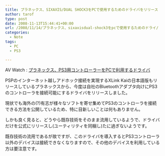 ```yaml
---
title: プラネックス、SIXAXIS/DUAL SHOCK3をPCで使用するためのドライバをリリース
author: tarof
type: post
date: 2008-11-13T15:44:41+00:00
url: /2008/11/14/プラネックス、sixaxisdual-shock3をpcで使用するためのドライ/
categories:
  - Note
tags:
  - PC
  - PS3

---
```

AV Watch : [プラネックス、PS3用コントローラーをPCで利用するドライバ][1]

PSPのインターネット越しアドホック接続を実現するXLink Kaiの日本語版もリリースしているプラネックスから、今度は自社のBluetoothアダプタ向けにPS3のコントローラを接続可能にするドライバをリリースしました。

現状でも海外の(?)有志が様々なソフトを寄せ集めてPS3のコントローラを接続できる方法を公開しているため、特に目新しいことは何もありません。
  
しかも良く見ると、どうやら既存技術をそのまま流用しているようで、ドライバだけを公式にリリースし(ユーティリティを同梱し)たに過ぎないようです。

既存技術の流用であるが故ですが、このドライバを導入するとPS3コントローラ以外のデバイスは接続できなくなりますので、その他のデバイスを利用している方は要注意です。

 [1]: http://av.watch.impress.co.jp/docs/20081113/planex.htm?ref=rss